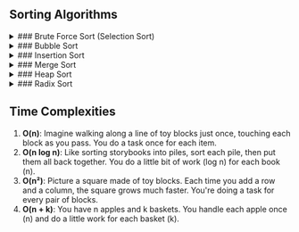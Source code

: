 ## Sorting Algorithms

<details>
<summary>### Brute Force Sort (Selection Sort)</summary>
- **How it works:** Imagine you have a row of numbered cards. You find the smallest card and move it to the front. Then you look for the next smallest from the remaining cards and move it next, and so on, until all cards are sorted.
- **Best, poor, and average outcomes:** O(n²), O(n²), O(n²)
- **JavaScript example and outcome:**
  ```javascript
  function selectionSort(arr) {
      let n = arr.length;
      for (let i = 0; i < n; i++) {
          let minIndex = i;
          for (let j = i + 1; j < n; j++) {
              if (arr[j] < arr[minIndex]) {
                  minIndex = j;
              }
          }
          [arr[i], arr[minIndex]] = [arr[minIndex], arr[i]];
      }
      return arr;
  }
  console.log(selectionSort([5, 3, 6, 2, 10]));
  ```
</details>

<details>
<summary>### Bubble Sort</summary>
- **How it works:** Think of soda bubbles rising up. You repeatedly swap neighboring cards if they're in the wrong order, moving the largest unsorted card to its correct place, like a bubble rising to the top.
- **Best, poor, and average outcomes:** O(n), O(n²), O(n²)
- **JavaScript example and outcome:**
  ```javascript
  function bubbleSort(arr) {
      let n = arr.length;
      let swapped;
      do {
          swapped = false;
          for (let i = 1; i < n; i++) {
              if (arr[i - 1] > arr[i]) {
                  [arr[i - 1], arr[i]] = [arr[i], arr[i - 1]];
                  swapped = true;
              }
          }
          n--;
      } while (swapped);
      return arr;
  }
  console.log(bubbleSort([5, 3, 6, 2, 10]));
  ```
</details>

<details>
<summary>### Insertion Sort</summary>
- **How it works:** Like sorting a hand of cards. You take one card at a time and insert it into its correct position in the already sorted part of the hand.
- **Best, poor, and average outcomes:** O(n), O(n²), O(n²)
- **JavaScript example and outcome:**
  ```javascript
  function insertionSort(arr) {
      let n = arr.length;
      for (let i = 1; i < n; i++) {
          let current = arr[i];
          let j = i - 1;
          while (j >= 0 && arr[j] > current) {
              arr[j + 1] = arr[j];
              j--;
          }
          arr[j + 1] = current;
      }
      return arr;
  }
  console.log(insertionSort([5, 3, 6, 2, 10]));
  ```
</details>

<details>
<summary>### Merge Sort</summary>
- **How it works:** Imagine breaking a deck of cards into two piles, then each of those into smaller piles, until you have piles that can't be broken down further. Then merge them back together in order, from smallest to largest.
- **Best, poor, and average outcomes:** O(n log n), O(n log n), O(n log n)
- **JavaScript example and outcome:**
  ```javascript
  function mergeSort(arr) {
      if (arr.length < 2) {
          return arr;
      }
      const middle = Math.floor(arr.length / 2);
      const left = arr.slice(0, middle);
      const right = arr.slice(middle);
      return merge(mergeSort(left), mergeSort(right));
  }

  function merge(left, right) {
      let result = [];
      while (left.length && right.length) {
          if (left[0] <= right[0]) {
              result.push(left.shift());
          } else {
              result.push(right.shift());
          }
      }
      return result.concat(left.length ? left : right);
  }

  console.log(mergeSort([5, 3, 6, 2, 10]));
  ```
</details>

<details>
<summary>### Quick Sort</summary>
- **How it works:** Pick a "pivot" card. Arrange all cards that are smaller to one side of the pivot, and those that are bigger to the other. Now, do the same for each side until all cards are sorted.
- **Best, poor, and average outcomes:** O(n log n), O(n²), O(n log n)
- **JavaScript example and outcome:**
  ```javascript
  function quickSort(arr) {
      if (arr.length <= 1) {
          return arr;
      }
      let pivot = arr[arr.length - 1];
      let left = [];
      let right = [];
      for (let i = 0; i < arr.length - 1; i++) {
          if (arr[i] < pivot) {
              left.push(arr[i]);
          } else {
              right.push(arr[i]);
          }
      }
      return [...quickSort(left), pivot, ...quickSort(right)];
  }
  console.log(quickSort([5, 3, 6, 2, 10]));
  ```
</details>

<details>
<summary>### Heap Sort</summary>
- **How it works:** Imagine organizing your toys in a tree where every toy is bigger than the toys directly below it. Remove the biggest toy and rearrange the rest, then repeat until all toys are sorted.
- **Best, poor, and average outcomes:** O(n log n), O(n log n), O(n log n)
- **JavaScript example and outcome:**
  ```javascript
  function heapSort(arr) {
      let n = arr.length;
      // Build heap (rearrange array)
      for (let i = Math.floor(n / 2) - 1; i >= 0; i--)
          heapify(arr, n, i);
      // One by one extract an element from heap
      for (let i = n - 1; i > 0; i--) {
          // Move current root to end
          [arr[0], arr[i]] = [arr[i], arr[0]];
          // call max heapify on the reduced heap
          heapify(arr, i, 0);
      }
      return arr;
  }

  function heapify(arr, n, i) {
      let largest = i; // Initialize largest as root
      let l = 2 * i + 1; // left = 2*i + 1
      let r = 2 * i + 2; // right = 2*i + 2
      // If left child is larger than root
      if (l < n && arr[l] > arr[largest])
          largest = l;
      // If right child is larger than largest so far
      if (r < n && arr[r] > arr[largest])
          largest = r;
      // If largest is not root
      if (largest != i) {
          [arr[i], arr[largest]] = [arr[largest], arr[i]];
          // Recursively heapify the affected sub-tree
          heapify(arr, n, largest);
      }
  }
  console.log(heapSort([5, 3, 6, 2, 10]));
  ```
</details>

<details>
<summary>### Counting Sort</summary>
- **How it works:** Imagine you have lots of apples, each marked with a number from 1 to 10. You count how many apples have each number, then put them back in order starting from the smallest number to the largest based on your count.
- **Best, poor, and average outcomes:** O(n + k), O(n + k), O(n + k) (where k is the range of the input)
- **JavaScript example and outcome:**
  ```javascript
  function countingSort(arr, max) {
      let count = new Array(max + 1).fill(0);
      arr.forEach(val => count[val]++);
      let k = 0;
      for (let i = 0; i < count.length; i++) {
          while (count[i] > 0) {
              arr[k++] = i;
              count[i]--;
          }
      }
      return arr;
  }
  console.log(countingSort([5, 3, 6, 2, 10], 10));
  ```
</details>

<details>
<summary>### Radix Sort</summary>
- **How it works:** Think about sorting a deck of playing cards by first organizing them by number, ignoring the suit. Then, sort by suit within each number. Radix sort does something similar by sorting first by the least significant digit and moving to the most significant.
- **Best, poor, and average outcomes:** O(nk), O(nk), O(nk) (where n is the number of elements and k is the number of passes of the sorting algorithm)
- **JavaScript example and outcome:**
  ```javascript
  function radixSort(arr) {
      const maxNum = Math.max(...arr) * 10;
      let divisor = 10;
      while (divisor < maxNum) {
          let buckets = [...Array(10)].map(() => []);
          for (let num of arr) {
              buckets[Math.floor((num % divisor) / (divisor / 10))].push(num);
          }
          arr = [].concat(...buckets);
          divisor *= 10;
      }
      return arr;
  }
  console.log(radixSort([5, 3, 6, 2, 10]));
  ```
</details>

## Time Complexities

1. **O(n)**: Imagine walking along a line of toy blocks just once, touching each block as you pass. You do a task once for each item.
2. **O(n log n)**: Like sorting storybooks into piles, sort each pile, then put them all back together. You do a little bit of work (log n) for each book (n).
3. **O(n²)**: Picture a square made of toy blocks. Each time you add a row and a column, the square grows much faster. You're doing a task for every pair of blocks.
4. **O(n + k)**: You have n apples and k baskets. You handle each apple once (n) and do a little work for each basket (k).
